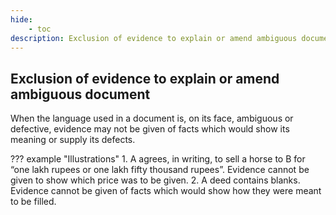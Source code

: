 ```yaml
---
hide:
    - toc
description: Exclusion of evidence to explain or amend ambiguous document
---
```


## Exclusion of evidence to explain or amend ambiguous document

When the language used in a document is, on its face, ambiguous or defective, evidence may not be given of facts which would show its meaning or supply its defects.

??? example "Illustrations"
    1. A agrees, in writing, to sell a horse to B for “one lakh rupees or one lakh fifty thousand rupees”. Evidence cannot be given to show which price was to be given.
    2. A deed contains blanks. Evidence cannot be given of facts which would show how they were meant to be filled.
